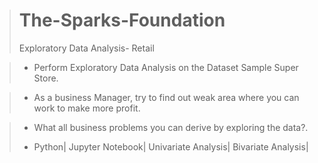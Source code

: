 > # The-Sparks-Foundation
> Exploratory Data Analysis- Retail

> * Perform Exploratory Data Analysis on the Dataset Sample Super Store.

> * As a business Manager, try to find out weak area where you can work to make more profit.

> * What all business problems you can derive by exploring the data?.
>
> * Python| Jupyter Notebook| Univariate Analysis| Bivariate Analysis|  

